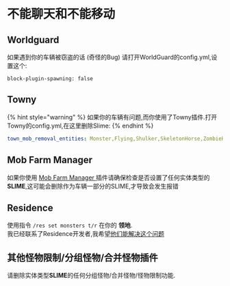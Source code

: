 # 不能聊天和不能移动

## Worldguard

如果遇到你的车辆被窃盗的话 \(奇怪的Bug\) 请打开WorldGuard的config.yml,设置这个:

```text
block-plugin-spawning: false
```

## Towny

{% hint style="warning" %}
如果你的车辆有问题,而你使用了Towny插件.打开Towny的config.yml,在这里删除Slime:
{% endhint %}

```yaml
town_mob_removal_entities: Monster,Flying,Shulker,SkeletonHorse,ZombieHorse
```

## Mob Farm Manager

如果你使用 [Mob Farm Manager ](https://www.spigotmc.org/resources/mob-farm-manager-supports-1-7-10-up-to-1-16-hopper-support.15127/)插件请确保检查是否设置了任何实体类型的**SLIME**,这可能会删除作为车辆一部分的SLIME,才导致会发生报错

## Residence

使用指令 `/res set monsters t/r` 在你的 **领地**.  
我已经联系了Residence开发者,我希望[他们能解决这个问题](https://github.com/Zrips/Residence/issues/469#issuecomment-801425643)

## 其他怪物限制/分组怪物/合并怪物插件

请删除实体类型**SLIME**的任何分组怪物/合并怪物/怪物限制功能.

